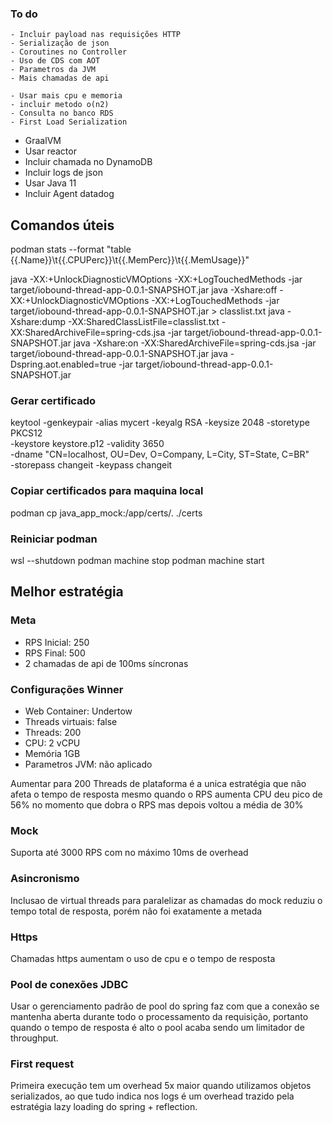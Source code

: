 ### To do

    - Incluir payload nas requisições HTTP
    - Serialização de json
    - Coroutines no Controller
    - Uso de CDS com AOT
    - Parametros da JVM
    - Mais chamadas de api

    - Usar mais cpu e memoria
    - incluir metodo o(n2)
    - Consulta no banco RDS 
    - First Load Serialization
- GraalVM
- Usar reactor
- Incluir chamada no DynamoDB
- Incluir logs de json
- Usar Java 11
- Incluir Agent datadog

## Comandos úteis

podman stats --format "table {{.Name}}\t{{.CPUPerc}}\t{{.MemPerc}}\t{{.MemUsage}}"

java -XX:+UnlockDiagnosticVMOptions -XX:+LogTouchedMethods -jar target/iobound-thread-app-0.0.1-SNAPSHOT.jar
java -Xshare:off -XX:+UnlockDiagnosticVMOptions -XX:+LogTouchedMethods -jar target/iobound-thread-app-0.0.1-SNAPSHOT.jar > classlist.txt
java -Xshare:dump -XX:SharedClassListFile=classlist.txt -XX:SharedArchiveFile=spring-cds.jsa -jar target/iobound-thread-app-0.0.1-SNAPSHOT.jar
java -Xshare:on -XX:SharedArchiveFile=spring-cds.jsa -jar target/iobound-thread-app-0.0.1-SNAPSHOT.jar
java -Dspring.aot.enabled=true -jar target/iobound-thread-app-0.0.1-SNAPSHOT.jar

### Gerar certificado

keytool -genkeypair -alias mycert -keyalg RSA -keysize 2048 -storetype PKCS12 \
-keystore keystore.p12 -validity 3650 \
-dname "CN=localhost, OU=Dev, O=Company, L=City, ST=State, C=BR" \
-storepass changeit -keypass changeit

### Copiar certificados para maquina local

podman cp java_app_mock:/app/certs/. ./certs

### Reiniciar podman

wsl --shutdown
podman machine stop
podman machine start

## Melhor estratégia

### Meta
- RPS Inicial: 250
- RPS Final: 500
- 2 chamadas de api de 100ms síncronas

### Configurações Winner
- Web Container: Undertow
- Threads virtuais: false
- Threads: 200
- CPU: 2 vCPU
- Memória 1GB
- Parametros JVM: não aplicado

Aumentar para 200 Threads de plataforma é a unica estratégia que não afeta o tempo de resposta mesmo quando o RPS aumenta
CPU deu pico de 56% no momento que dobra o RPS mas depois voltou a média de 30%

### Mock
Suporta até 3000 RPS com no máximo 10ms de overhead

### Asincronismo
Inclusao de virtual threads para paralelizar as chamadas do mock reduziu o tempo total de resposta, porém não foi exatamente a metada

### Https
Chamadas https aumentam o uso de cpu e o tempo de resposta

### Pool de conexões JDBC
Usar o gerenciamento padrão de pool do spring faz com que a conexão se mantenha aberta durante todo o processamento da requisição,
portanto quando o tempo de resposta é alto o pool acaba sendo um limitador de throughput.

### First request
Primeira execução tem um overhead 5x maior quando utilizamos objetos serializados, ao que tudo indica nos logs é um overhead
trazido pela estratégia lazy loading do spring + reflection.
